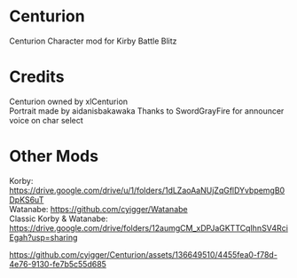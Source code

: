 # Centurion
Centurion Character mod for Kirby Battle Blitz

# Credits
Centurion owned by xlCenturion                  
Portrait made by aidanisbakawaka
Thanks to SwordGrayFire for announcer voice on char select

# Other Mods
Korby: https://drive.google.com/drive/u/1/folders/1dLZaoAaNUjZqGflDYvbpemgB0DpKS6uT    
Watanabe: https://github.com/cyigger/Watanabe    
Classic Korby & Watanabe: https://drive.google.com/drive/folders/12aumgCM_xDPJaGKTTCqIhnSV4RciEgah?usp=sharing


https://github.com/cyigger/Centurion/assets/136649510/4455fea0-f78d-4e76-9130-fe7b5c55d685

